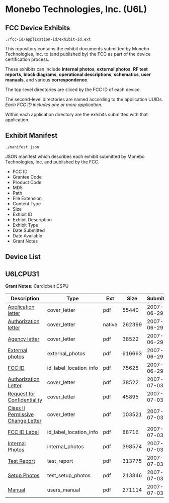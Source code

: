 # Monebo Technologies, Inc. (U6L)
## FCC Device Exhibits

```
./fcc-id/application-id/exhibit-id.ext
```

This repository contains the exhibit documents submitted by Monebo Technologies, Inc. to (and published by) the FCC as part of the device certification process.

These exhibits can include **internal photos**, **external photos**, **RF test reports**, **block diagrams**, **operational descriptions**, **schematics**, **user manuals**, and various **correspondence**.

The top-level directories are sliced by the FCC ID of each device.

The second-level directories are named according to the application UUIDs. *Each FCC ID includes one or more application.*

Within each application directory are the exhibits submitted with that application. 

## Exhibit Manifest

```
./manifest.json
```

JSON manifest which describes each exhibit submitted by Monebo Technologies, Inc. and published by the FCC.

- FCC ID
- Grantee Code
- Product Code
- MD5
- Path
- File Extension
- Content Type
- Size
- Exhibit ID
- Exhibit Description
- Exhibit Type
- Date Submitted
- Date Available
- Grant Notes

## Device List
## U6LCPU31
**Grant Notes:** Cardiobelt CSPU

| Description | Type | Ext | Size | Submitted | Available |
| ----------- | ---- | --- | ---- | --------- | --------- |
| [Application letter](U6LCPU31/71b1e121d56314111e602a2d451834fa/809858.pdf) | cover_letter | pdf | 55440 | 2007-06-29 | 2007-06-29 |
| [Authorization letter](U6LCPU31/71b1e121d56314111e602a2d451834fa/809859.native) | cover_letter | native | 262399 | 2007-06-29 | 2007-06-29 |
| [Agency letter](U6LCPU31/71b1e121d56314111e602a2d451834fa/809862.pdf) | cover_letter | pdf | 38522 | 2007-06-29 | 2007-06-29 |
| [External photos](U6LCPU31/71b1e121d56314111e602a2d451834fa/809860.pdf) | external_photos | pdf | 616663 | 2007-06-29 | 2007-06-29 |
| [FCC ID](U6LCPU31/71b1e121d56314111e602a2d451834fa/809861.pdf) | id_label_location_info | pdf | 75625 | 2007-06-29 | 2007-06-29 |
| [Authorization Letter](U6LCPU31/fafc19e927256f0d13a67acaccc61208/809862.pdf) | cover_letter | pdf | 38522 | 2007-07-03 | 2007-07-03 |
| [Request for Confidentiality](U6LCPU31/fafc19e927256f0d13a67acaccc61208/811490.pdf) | cover_letter | pdf | 45895 | 2007-07-03 | 2007-07-03 |
| [Class II Permissive Change Letter](U6LCPU31/fafc19e927256f0d13a67acaccc61208/811491.pdf) | cover_letter | pdf | 103521 | 2007-07-03 | 2007-07-03 |
| [FCC ID Label](U6LCPU31/fafc19e927256f0d13a67acaccc61208/811494.pdf) | id_label_location_info | pdf | 88716 | 2007-07-03 | 2007-07-03 |
| [Internal Photos](U6LCPU31/fafc19e927256f0d13a67acaccc61208/811495.pdf) | internal_photos | pdf | 398574 | 2007-07-03 | 2007-07-03 |
| [Test Report](U6LCPU31/fafc19e927256f0d13a67acaccc61208/811496.pdf) | test_report | pdf | 313775 | 2007-07-03 | 2007-07-03 |
| [Setup Photos](U6LCPU31/fafc19e927256f0d13a67acaccc61208/811497.pdf) | test_setup_photos | pdf | 213846 | 2007-07-03 | 2007-07-03 |
| [Manual](U6LCPU31/fafc19e927256f0d13a67acaccc61208/811498.pdf) | users_manual | pdf | 271114 | 2007-07-03 | 2007-07-03 |
